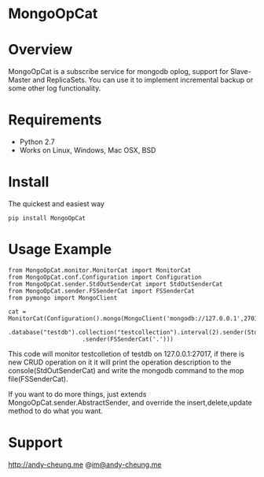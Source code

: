 MongoOpCat
======

Overview
========

MongoOpCat is a subscribe service for mongodb oplog, support for Slave-Master and ReplicaSets.
You can use it to implement incremental backup or some other log functionality.

Requirements
============

* Python 2.7
* Works on Linux, Windows, Mac OSX, BSD

Install
=======

The quickest and easiest way

    pip install MongoOpCat


Usage Example
=======
    from MongoOpCat.monitor.MonitorCat import MonitorCat
    from MongoOpCat.conf.Configuration import Configuration
    from MongoOpCat.sender.StdOutSenderCat import StdOutSenderCat
    from MongoOpCat.sender.FSSenderCat import FSSenderCat
    from pymongo import MongoClient

    cat = MonitorCat(Configuration().mongo(MongoClient('mongodb://127.0.0.1',27017))
                         .database("testdb").collection("testcollection").interval(2).sender(StdOutSenderCat())
                         .sender(FSSenderCat('.')))

This code will monitor testcolletion of testdb on 127.0.0.1:27017, if there is new CRUD operation on it
it will print the operation description to the console(StdOutSenderCat) and write the mongodb command to
the mop file(FSSenderCat).

If you want to do more things, just extends MongoOpCat.sender.AbstractSender, and override the insert,delete,update
method to do what you want.

Support
==================
http://andy-cheung.me
@im@andy-cheung.me
